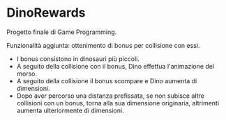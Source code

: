 # DinoRewards
Progetto finale di Game Programming.

Funzionalità aggiunta: ottenimento di bonus per collisione con essi.
- I bonus consistono in dinosauri più piccoli.
- A seguito della collisione con il bonus, Dino effettua l'animazione del morso.
- A seguito della collisione il bonus scompare e Dino aumenta di dimensioni.
- Dopo aver percorso una distanza prefissata, se non subisce altre collisioni con un bonus, torna alla sua dimensione originaria, altrimenti aumenta ulteriormente di dimensioni.
